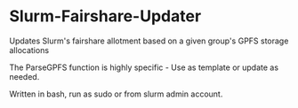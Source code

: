 # Slurm-Fairshare-Updater
Updates Slurm's fairshare allotment based on a given group's GPFS storage allocations

The ParseGPFS function is highly specific - Use as template or update as needed.

Written in bash, run as sudo or from slurm admin account.
